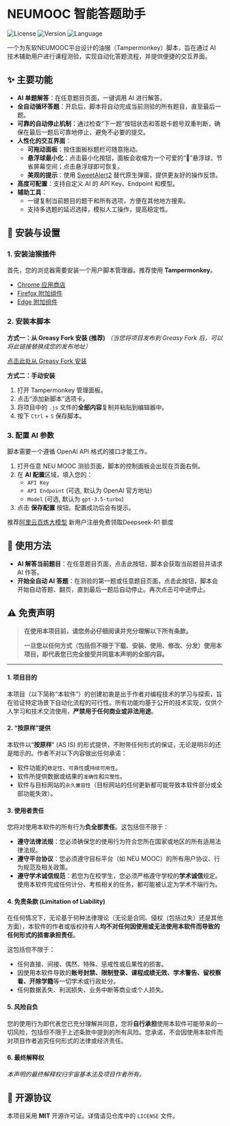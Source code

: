 # NEUMOOC 智能答题助手

![License](https://img.shields.io/badge/license-MIT-blue.svg)
![Version](https://img.shields.io/badge/version-1.0.0-brightgreen.svg)
![Language](https://img.shields.io/badge/language-JavaScript-yellow.svg)

一个为东软NEUMOOC平台设计的油猴（Tampermonkey）脚本，旨在通过 AI 技术辅助用户进行课程测验，实现自动化答题流程，并提供便捷的交互界面。


## ✨ 主要功能

- **AI 单题解答**：在任意题目页面，一键调用 AI 进行解答。
- **全自动循环答题**：开启后，脚本将自动完成当前测验的所有题目，直至最后一题。
- **可靠的自动停止机制**：通过检查“下一题”按钮状态和答题卡题号双重判断，确保在最后一题后可靠地停止，避免不必要的提交。
- **人性化的交互界面**：
  - **可拖动面板**：按住面板标题栏可随意拖动。
  - **悬浮球最小化**：点击最小化按钮，面板会收缩为一个可爱的“🤖”悬浮球，节省屏幕空间；点击悬浮球即可恢复。
  - **美观的提示**：使用 [SweetAlert2](https://sweetalert2.github.io/) 替代原生弹窗，提供更友好的操作反馈。
- **高度可配置**：支持自定义 AI 的 API Key、Endpoint 和模型。
- **辅助工具**：
  - 一键复制当前题目的题干和所有选项，方便在其他地方搜索。
  - 支持多选题的延迟选择，模拟人工操作，提高稳定性。

## 🚀 安装与设置

### 1. 安装油猴插件

首先，您的浏览器需要安装一个用户脚本管理器。推荐使用 **Tampermonkey**。

- [Chrome 应用商店](https://chrome.google.com/webstore/detail/tampermonkey/dhdgffkkebhmkfjojejmpbldmpobfkfo)
- [Firefox 附加组件](https://addons.mozilla.org/en-US/firefox/addon/tampermonkey/)
- [Edge 附加组件](https://microsoftedge.microsoft.com/addons/detail/tampermonkey/iikmkjmpaadaobahmlepeloendndfphd)

### 2. 安装本脚本

**方式一：从 Greasy Fork 安装 (推荐)**
*（当您将项目发布到 Greasy Fork 后，可以将此链接替换成您的发布地址）*

[点击此处从 Greasy Fork 安装](https://greasyfork.org/zh-CN/scripts/538664-neu-mooc-%E6%99%BA%E8%83%BD%E7%AD%94%E9%A2%98%E5%8A%A9%E6%89%8B-github-release)

**方式二：手动安装**
1.  打开 Tampermonkey 管理面板。
2.  点击“添加新脚本”选项卡。
3.  将项目中的 `.js` 文件的**全部内容**复制并粘贴到编辑器中。
4.  按下 `Ctrl` + `S` 保存脚本。

### 3. 配置 AI 参数

脚本需要一个遵循 OpenAI API 格式的接口才能工作。

1.  打开任意 NEU MOOC 测验页面，脚本的控制面板会出现在页面右侧。
2.  在 **AI 配置**区域，填入您的：
    - `API Key`
    - `API Endpoint` (可选, 默认为 OpenAI 官方地址)
    - `Model` (可选, 默认为 `gpt-3.5-turbo`)
3.  点击 **保存配置** 按钮。配置成功后会有提示。

推荐[阿里云百炼大模型](https://dashi.aliyun.com/activity/mobi?userCode=jgg8c9cg) 新用户注册免费领取Deepseek-R1 额度

## 📖 使用方法

- **AI 解答当前题目**：在任意题目页面，点击此按钮，脚本会获取当前题目并请求 AI 作答。
- **开始全自动 AI 答题**：在测验的第一题或任意题目页面，点击此按钮，脚本会开始自动答题、翻页，直到最后一题后自动停止。再次点击可中途停止。

## ⚠️ 免责声明

> **在使用本项目前，请您务必仔细阅读并充分理解以下所有条款。**
> 
> **一旦您以任何方式（包括但不限于下载、安装、使用、修改、分发）使用本项目，即代表您已完全接受并同意本声明的全部内容。**

---

#### 1. 项目目的
本项目（以下简称“本软件”）的创建初衷是出于作者对编程技术的学习与探索，旨在验证特定场景下自动化流程的可行性。所有功能均基于公开的技术实现，仅供个人学习和技术交流使用，**严禁用于任何商业或非法用途**。

#### 2. “按原样”提供
本软件以“**按原样**” (AS IS) 的形式提供，不附带任何形式的保证，无论是明示的还是暗示的。作者不对以下内容做出任何承诺：
- 软件功能的`稳定性`、`可靠性`或`持续可用性`。
- 软件所提供数据或结果的`准确性`和`完整性`。
- 软件与目标网站的`永久兼容性`（目标网站的任何更新都可能导致本软件部分或全部功能失效）。

#### 3. 使用者责任
您将对使用本软件的所有行为**负全部责任**。这包括但不限于：
- **遵守法律法规**：您必须确保您的使用行为符合您所在国家或地区的所有适用法律法规。
- **遵守平台协议**：您必须遵守目标平台（如 NEU MOOC）的所有用户协议、行为规范及相关政策。
- **遵守学术诚信规范**：若您为在校学生，您必须严格遵守学校的**学术诚信**规定。使用本软件完成任何计分、考核相关的任务，都可能被认定为学术不端行为。

#### 4. 免责条款 (Limitation of Liability)
在任何情况下，无论基于何种法律理论（无论是合同、侵权（包括过失）还是其他方面），本软件的作者或版权持有人**均不对任何因使用或无法使用本软件而导致的任何形式的损害承担责任**。

这包括但不限于：
* 任何直接、间接、偶然、特殊、惩戒性或后果性的损害。
* 因使用本软件导致的**账号封禁、限制登录、课程成绩无效、学术警告、留校察看、开除学籍**等一切学术或行政处分。
* 任何数据丢失、利润损失、业务中断等商业或个人损失。

#### 5. 风险自负
您的使用行为即代表您已充分理解并同意，您将**自行承担**使用本软件可能带来的一切风险，包括但不限于上述条款中提到的所有风险。您承诺，不会因使用本软件而对项目作者追究任何形式的法律或经济责任。

#### 6. 最终解释权
*本声明的最终解释权归宇宙基本法及项目作者所有。*

## 📄 开源协议

本项目采用 **MIT** 开源许可证。详情请见仓库中的 `LICENSE` 文件。
